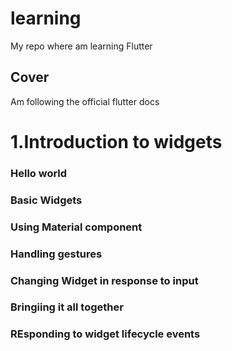 # learning

My repo where am learning Flutter

## Cover

Am following the official flutter docs

# 1.Introduction to widgets 

### Hello world
### Basic Widgets
### Using Material component
### Handling gestures
### Changing Widget in response to input
### Bringiing it all together
### REsponding to widget lifecycle events
